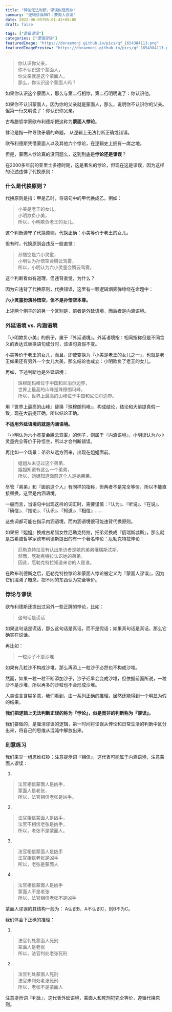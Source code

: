 ```yaml
---
title: "悖论无法判断，谬误似是而非"
summary: "逻辑谬误007：蒙面人谬误"
date: 2022-06-05T05:01:42+08:00
draft: false

tags: ["逻辑谬误"]
categories: ["逻辑谬误"]
featuredImage: "https://doraemonj.github.io/pics/qf_1654384113.png"
featuredImagePreview: "https://doraemonj.github.io/pics/qf_1654384113.png"
---
```


>   你认识你父亲，<br />
>   你不认识这个蒙面人，<br />
>   你父亲就是这个蒙面人，<br />
>   那么，你认识这个蒙面人吗？

如果你认识这个蒙面人，那么与第二行相悖，第二行明明说了：你认识他。

如果你不认识蒙面人，因为你的父亲就是蒙面人，那么，说明你不认识你的父亲。但第一行又明说了：你认识你父亲。

古希腊哲学家欧布利德斯把这称为**蒙面人悖论**。

悖论是指一种导致矛盾的命题， 从逻辑上无法判断正确或错误。

欧布利德斯凭借蒙面人以及其他六个悖论，在逻辑史上拥有一席之地。

但是，蒙面人悖论真的没问题么，这到到底是**悖论还是谬误**？

在2000多年前的亚里士多德时期，这是著名的悖论，但现在这是谬误，因为这样的论述违悖了代换原则：

### 什么是代换原则？

代换原则是指：甲是乙时，将语句中的甲代换成乙。例如：

>   小美是老王的女儿，<br />
>   小明欺负小美，<br />
>   所以，小明欺负老王的女儿。

这个判断遵守了代换原则，代换正确：小美等价于老王的女儿。

但有时，代换原则会违反一般直觉：

>   孙悟空是六小灵童，<br />
>   小明认为孙悟空会腾云驾雾，<br />
>   所以，小明认为六小灵童会腾云驾雾。

这个判断看似有道理，但违背直觉，为什么？

因为它违背了代换原则，代换错误，这里有一颗逻辑烟雾弹缭绕在命题中：

**六小灵童扮演孙悟空，但不是孙悟空本尊。**

上述两个例子的的另一个区别是，前者是外延语境，而后者是内涵语境。

### 外延语境 vs. 内涵语境

『小明欺负小美』的例子，属于『外延语境』。外延语境指：相同指称但是不同含义的表达式替换语句成分时，该语句真假不变。

小美等价于老王的女儿，而且，即使变换为『小美是老王的女儿之一』，也就是老王如果还有另外一个女儿大美，那么结论也成立：小明欺负了老王的女儿。

再如，下述判断也是外延语境：

>   珠穆朗玛峰位于中国和尼泊尔边界，<br />
>   世界上最高的山峰是珠穆朗玛峰，<br />
>   所以，世界上最高的山峰位于中国和尼泊尔边界。

用『世界上最高的山峰』替换『珠穆朗玛峰』，构成结论，结论和大前提真假一致，现在大前提正确，所以结论正确。

**不适用外延语境的就是内涵语境。**

『小明认为六小灵童会腾云驾雾』的例子，则属于『内涵语境』，小明误认为六小灵童完全等价于孙悟空，所以才会判断错误。

再比如一个场景：弟弟从远方回来，出现在姐姐面前。

>   姐姐从未见过这个弟弟，<br />
>   姐姐知道有这么一个弟弟，<br />
>   所以，姐姐知道面前这个人是她弟弟。

尽管『弟弟』和『面前这个人』有同样的指称，但两者不是完全等价，所以不能直接替换，这里是内涵语境。

一般而言，当语句中出现这样的词汇时，需要谨慎：『认为』、『听说』、『在说』、『确信』、『推论』、『认识』、『知道』、『相信』……

这些词都可能在指示内涵语境，而内涵语境很可能违背代换原则。

如果把『姐姐』换成古希腊女性厄勒克特拉，把弟弟换成『俄瑞斯忒斯』，那么就是古希腊哲学家欧布利德斯提出的有一个著名悖论：厄勒克特拉悖论：

>   厄勒克特拉没有认出来访者是她的弟弟俄瑞斯忒斯，<br />
>   然而，厄勒克特拉认识她的弟弟，<br />
>   因此，厄勒克特拉知道来访的人是谁。

在欧布利德斯之后，厄勒克特拉悖论和蒙面人悖论被定义为『蒙面人谬误』，因为它们混淆了概念，把不同的东西认为完全等价。

### 悖论与谬误

欧布利德斯还提出过另外一些正牌的悖论，比如：

>   这句话是谎话

如果这句话是谎话，那么这句话是真话，而不是假话；如果真句话是真话，那么它确实在说话。

再比如：

>   一粒沙子不是沙堆

如果有几粒沙不构成沙堆，那么再添上一粒沙子必然也不构成沙堆。

然而，如果一粒一粒不断添加沙子，沙子迟早会变成沙堆，但依据前面所说，一粒沙不是沙堆，所以再多的沙粒也不会形成沙堆。

人类语言含糊多意，我们看到，由一系列正确的推理，居然还能得到一个明显为假的结果。

**我们把逻辑上无法判断正误的称为『悖论』，似是而非的判断称为『谬误』。**

我们要做的，是厘清谬误的逻辑，第一时间将谬误从悖论和日常生活的判断中区分出来，将自己的思维从混沌中解放出来。

### 刻意练习

我们来举一组思维杠铃：注意提示词『相信』，这代表可能属于内涵语境，注意蒙面人谬误：

1.

>   法官相信蒙面人是凶手，<br />
>   蒙面人是老张，<br />所以，法官相信老张是凶手。

2.

>   法官相信蒙面人是凶手，<br />
>   法官不相信老张是凶手，<br />所以，老张不是蒙面人。

3.

>   法官相信蒙面人是凶手<br />
>   法官相信老张是凶手<br />所以，老张是蒙面人

4.

>   法官相信蒙面人是凶手<br />
>   蒙面人不是老张<br />所以，法官相信老张不是凶手

蒙面人谬误的其结构一般为： A认识B，A不认识C，则B不为C。

我们体会下正确的推理：

1.

>   法官判处蒙面人死刑<br />
>   蒙面人是老张<br />所以，法官判处老张死刑

2.

>   法官判处蒙面人死刑<br />
>   法官未判处老张死刑<br />所以，老张不是蒙面人

注意提示词『判处』，这代表外延语境，蒙面人和死刑犯完全等价，遵循代换原则。

